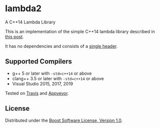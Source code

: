 # lambda2
A C++14 Lambda Library

This is an implementation of the simple C++14 lambda library
described in [this post](https://pdimov.github.io/blog/2020/07/22/a-c14-lambda-library/).

It has no dependencies and consists of a [single header](include/boost/lambda2/lambda2.hpp).

## Supported Compilers

* g++ 5 or later with `-std=c++14` or above
* clang++ 3.5 or later with `-std=c++14` or above
* Visual Studio 2015, 2017, 2019

Tested on [Travis](https://travis-ci.org/pdimov/lambda2/) and
[Appveyor](https://ci.appveyor.com/project/pdimov/lambda2).

## License

Distributed under the [Boost Software License, Version 1.0](http://boost.org/LICENSE_1_0.txt).
